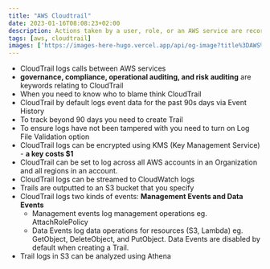 ```yaml
---
title: "AWS Cloudtrail"
date: 2023-01-16T08:08:23+02:00
description: Actions taken by a user, role, or an AWS service are recorded as events in CloudTrail. Events include actions taken in the AWS Management Console, AWS Command Line Interface, and AWS SDKs and APIs.
tags: [aws, cloudtrail]
images: ['https://images-here-hugo.vercel.app/api/og-image?title%3DAWS%20Cloudtrail']
---
```


- CloudTrail logs calls between AWS services
- **governance, compliance, operational auditing, and risk auditing** are keywords relating to CloudTrail
- When you need to know who to blame think CloudTrail
- CloudTrail by default logs event data for the past 90s days via Event History
- To track beyond 90 days you need to create Trail
- To ensure logs have not been tampered with you need to turn on Log File Validation option
- CloudTrail logs can be encrypted using KMS (Key Management Service) - **a key costs $1**
- CloudTrail can be set to log across all AWS accounts in an Organization and all regions in an account.
- CloudTrail logs can be streamed to CloudWatch logs
- Trails are outputted to an S3 bucket that you specify
- CloudTrail logs two kinds of events: **Management Events and Data Events**
  - Management events log management operations eg. AttachRolePolicy
  - Data Events log data operations for resources (S3, Lambda) eg. GetObject, DeleteObject, and PutObject. Data Events are disabled by default when creating a Trail.
- Trail logs in S3 can be analyzed using Athena
